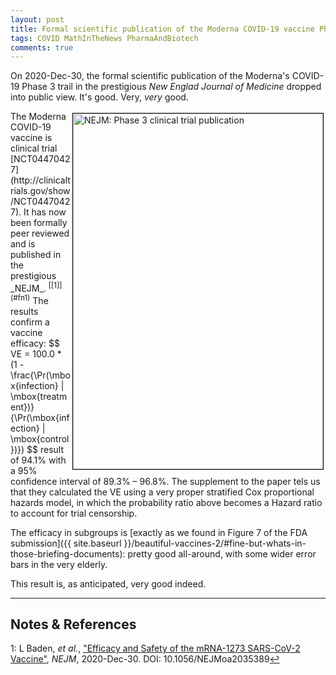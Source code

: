 ```yaml
---
layout: post
title: Formal scientific publication of the Moderna COVID-19 vaccine Phase 3 trial
tags: COVID MathInTheNews PharmaAndBiotech 
comments: true
---
```


On 2020-Dec-30, the formal scientific publication of the Moderna's COVID-19 Phase 3 trail
in the prestigious _New Englad Journal of Medicine_ dropped into public view.  It's good.
Very, _very_ good.  


<img src="{{ site.baseurl }}/images/2021-01-03-moderna-vaccine-publication-nejm.jpg" width="400" height="569" alt="NEJM: Phase 3 clinical trial publication" title="y" style="float: right; margin: 3px 3px 3px 3px; border: 1px solid #000000;"/>
The Moderna COVID-19 vaccine is clinical trial 
[NCT04470427](http://clinicaltrials.gov/show/NCT04470427).  It has now been formally peer
reviewed and is published in the prestigious _NEJM_. <sup id="fn1a">[[1]](#fn1)</sup>
The results confirm a vaccine efficacy:  
$$
VE = 100.0 * (1 - \frac{\Pr(\mbox{infection} | \mbox{treatment})}{\Pr(\mbox{infection} | \mbox{control})})
$$
result of 94.1% with a 95% confidence interval of 89.3% &ndash; 96.8%.  The supplement to
the paper tels us that they calculated the VE using a very proper stratified Cox
proportional hazards model, in which the probability ratio above becomes a Hazard ratio to
account for trial censorship.  

The efficacy in subgroups is [exactly as we found in Figure 7 of the FDA submission]({{ site.baseurl }}/beautiful-vaccines-2/#fine-but-whats-in-those-briefing-documents): 
pretty good all-around, with some wider error bars in the very elderly.  

This result is, as anticipated, very good indeed.  

---

## Notes &amp; References  

<!--
<sup id="fn1a">[[1]](#fn1)</sup>
<a id="fn1">1</a>: [↩](#fn1a)  
-->

<a id="fn1">1</a>: L Baden, _et al._, ["Efficacy and Safety of the mRNA-1273 SARS-CoV-2 Vaccine"](https://www.nejm.org/doi/10.1056/NEJMoa2035389), _NEJM_, 2020-Dec-30.  DOI: 10.1056/NEJMoa2035389[↩](#fn1a)  

